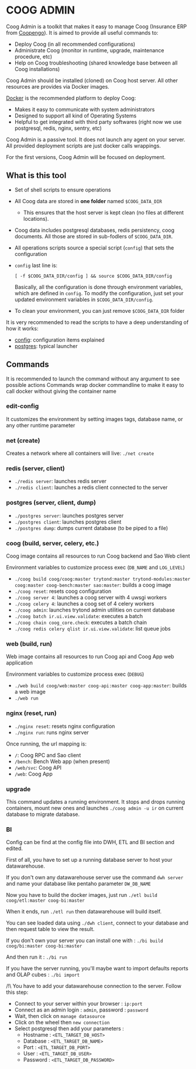 # COOG ADMIN

Coog Admin is a toolkit that makes it easy to manage Coog (Insurance ERP from
[Coopengo](http://www.coopengo.com)). It is aimed to provide all useful commands to:

- Deploy Coog (in all recommended configurations)
- Administrate Coog (monitor in runtime, upgrade, maintenance procedure, etc)
- Help on Coog troubleshooting (shared knowledge base between all Coog
  installations)

Coog Admin should be installed (cloned) on Coog host server. All other resources
are provides via Docker images.

[Docker](https://www.docker.com/) is the recommended platform to deploy Coog:

- Makes it easy to communicate with system administrators
- Designed to support all kind of Operating Systems
- Helpful to get integrated with third party softwares (right now we use
  postgresql, redis, nginx, sentry, etc)

Coog Admin is a passive tool. It does not launch any agent on your server. All
provided deployment scripts are just docker calls wrappings.

For the first versions, Coog Admin will be focused on deployment.

## What is this tool

- Set of shell scripts to ensure operations
- All Coog data are stored in **one folder** named `$COOG_DATA_DIR`
    - This ensures that the host server is kept clean (no files at different locations).
- Coog data includes postgresql databases, redis persistency, coog documents.
  All those are stored in sub-fodlers of `$COOG_DATA_DIR`.
- All operations scripts source a special script (`config`) that sets the
  configuration
- `config` last line is:

  ```
  [ -f $COOG_DATA_DIR/config ] && source $COOG_DATA_DIR/config
  ```
  Basically, all the configuration is done through environment variables, which
  are defined in `config`. To modify the configuration, just set your updated
  environment variables in `$COOG_DATA_DIR/config`.
- To clean your environment, you can just remove `$COOG_DATA_DIR` folder

It is very recommended to read the scripts to have a deep understanding of how
it works:

- [config](https://github.com/coopengo/coog-admin/blob/master/config): configuration
  items explained
- [postgres](https://github.com/coopengo/coog-admin/blob/master/postgres):
  typical launcher

## Commands

It is recommended to launch the command without any argument to see possible actions
Commands wrap docker commandline to make it easy to call docker without giving the container name

### edit-config

It customizes the environment by setting images tags, database name, or any other runtime parameter

### net (create)

Creates a network where all containers will live: `./net create`

### redis (server, client)

- `./redis server`: launches redis server
- `./redis client`: launches a redis client connected to the server

### postgres (server, client, dump)

- `./postgres server`: launches postgres server
- `./postgres client`: launches postgres client
- `./postgres dump`: dumps current database (to be piped to a file)

### coog (build, server, celery, etc.)

Coog image contains all resources to run Coog backend and Sao Web client

Environment variables to customize process exec (`DB_NAME` and `LOG_LEVEL`)

- `./coog build coog/coog:master trytond:master trytond-modules:master coog:master coog-bench:master sao:master`: builds a coog image
- `./coog reset`: resets coog configuration
- `./coog server 4`: launches a coog server with 4 uwsgi workers
- `./coog celery 4`: launches a coog set of 4 celery workers
- `./coog admin`: launches trytond admin utilities on current database
- `./coog batch ir.ui.view.validate`: executes a batch
- `./coog chain coog_core.check`: executes a batch chain
- `./coog redis celery qlist ir.ui.view.validate`: list queue jobs

### web (build, run)

Web image contains all resources to run Coog api and Coog App web application

Environment variables to customize process exec (`DEBUG`)

- `./web build coog/web:master coog-api:master coog-app:master`: builds a web image
- `./web run`

### nginx (reset, run)

- `./nginx reset`: resets nginx configuration
- `./nginx run`: runs nginx server

Once running, the url mapping is:
- `/`: Coog RPC and Sao client
- `/bench`: Bench Web app (when present)
- `/web/svc`: Coog API
- `/web`: Coog App

### upgrade

This command updates a running environment. It stops and drops running containers, mount new ones and launches `./coog admin -u ir` on current database to migrate database.

### BI

Config can be find at the config file into DWH, ETL and BI section and edited.

First of all, you have to set up a running database server to host your datawarehouse.

If you don't own any datawarehouse server use the command `dwh server` and name your database
like pentaho parameter `DW_DB_NAME`

Now you have to build the docker images, just run
`./etl build coog/etl:master coog-bi:master`

When it ends, run `./etl run` then datawarehouse will build itself.

You can see loaded data using `./dwh client`, connect to your database and then
request table to view the result.

If you don't own your server you can install one with :
`./bi build coog/bi:master coog-bi:master`

And then run it :
`./bi run`

If you have the server running, you'll maybe want to import defaults reports
and OLAP cubes : `./bi import`


/!\ You have to add your datawarehouse connection to the server. Follow this
step:
 - Connect to your server within your browser : `ip:port`
 - Connect as an admin login : `admin`, password : `password`
 - Wait, then click on `manage datasource`
 - Click on the wheel then `new connection`
 - Select postgresql then add your parameters :
    - Hostname : `<ETL_TARGET_DB_HOST>`
    - Database : `<ETL_TARGET_DB_NAME>`
    - Port : `<ETL_TARGET_DB_PORT>`
    - User : `<ETL_TARGET_DB_USER>`
    - Password : `<ETL_TARGET_DB_PASSWORD>`
